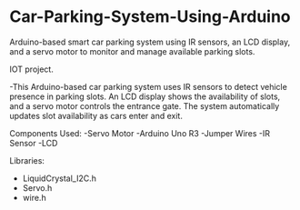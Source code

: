# Car-Parking-System-Using-Arduino
Arduino-based smart car parking system using IR sensors, an LCD display, and a servo motor to monitor and manage available parking slots.

IOT project.

-This Arduino-based car parking system uses IR sensors to detect vehicle presence in parking slots. An LCD display shows the availability of slots, and a servo motor controls the entrance gate. The system automatically updates slot availability as cars enter and exit.

Components Used:
-Servo Motor
-Arduino Uno R3
-Jumper Wires
-IR Sensor
-LCD

Libraries:
- LiquidCrystal_I2C.h
- Servo.h
- wire.h
  
